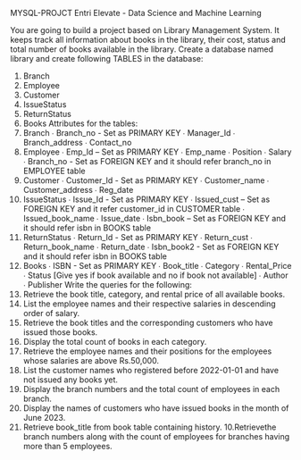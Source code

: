 MYSQL-PROJCT
Entri Elevate - Data Science and Machine Learning

You are going to build a project based on Library Management System. It keeps
track all information about books in the library, their cost, status and total
number of books available in the library.
Create a database named library and create following TABLES in the database:
1. Branch
2. Employee
3. Customer
4. IssueStatus
5. ReturnStatus
6. Books
Attributes for the tables:
1. Branch
∙ Branch_no - Set as PRIMARY KEY
∙ Manager_Id
∙ Branch_address
∙ Contact_no
2. Employee
∙ Emp_Id – Set as PRIMARY KEY
∙ Emp_name
∙ Position
∙ Salary
∙ Branch_no - Set as FOREIGN KEY and it should refer branch_no in
EMPLOYEE table
3. Customer
∙ Customer_Id - Set as PRIMARY KEY
∙ Customer_name
∙ Customer_address
∙ Reg_date
4. IssueStatus
∙ Issue_Id - Set as PRIMARY KEY
∙ Issued_cust – Set as FOREIGN KEY and it refer customer_id in
CUSTOMER table
∙ Issued_book_name
∙ Issue_date
∙ Isbn_book – Set as FOREIGN KEY and it should refer isbn in
BOOKS table
5. ReturnStatus
∙ Return_Id - Set as PRIMARY KEY
∙ Return_cust
∙ Return_book_name
∙ Return_date
∙ Isbn_book2 - Set as FOREIGN KEY and it should refer isbn in
BOOKS table
6. Books
∙ ISBN - Set as PRIMARY KEY
∙ Book_title
∙ Category
∙ Rental_Price
∙ Status [Give yes if book available and no if book not available] ∙
Author
∙ Publisher
Write the queries for the following:
1. Retrieve the book title, category, and rental price of all available
books.
2. List the employee names and their respective salaries in descending
order of salary.
3. Retrieve the book titles and the corresponding customers who have
issued those books.
4. Display the total count of books in each category.
5. Retrieve the employee names and their positions for the employees
whose salaries are above Rs.50,000.
6. List the customer names who registered before 2022-01-01 and have
not issued any books yet.
7. Display the branch numbers and the total count of employees in each
branch.
8. Display the names of customers who have issued books in the month
of June 2023.
9. Retrieve book_title from book table containing history.
10.Retrievethe branch numbers along with the count of employees for branches
having more than 5 employees.
